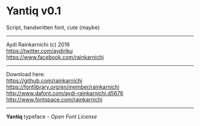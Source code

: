 Yantiq v0.1
===========
Script, handwritten font, cute (maybe)

---

Aydi Rainkarnichi (c) 2016  
https://twitter.com/aydiriku  
https://www.facebook.com/rainkarnichi  

---

Download here:  
https://github.com/rainkarnichi  
https://fontlibrary.org/en/member/rainkarnichi  
http://www.dafont.com/aydi-rainkarnichi.d5676  
http://www.fontspace.com/rainkarnichi  

---

**Yantiq** typeface - *Open Font License*